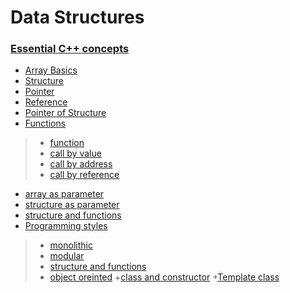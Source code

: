 # Data Structures

### [Essential C++ concepts](https://github.com/arpitbaheti2002/Data-Structures-and-Algorithms/blob/main/Data-Structures/cpp-concepts)

+ [Array Basics](https://github.com/arpitbaheti2002/Data-Structures-and-Algorithms/blob/main/Data-Structures/cpp-concepts/1_array-basics.cpp)
+ [Structure](https://github.com/arpitbaheti2002/Data-Structures-and-Algorithms/blob/main/Data-Structures/cpp-concepts/2_structure.cpp)
+ [Pointer](https://github.com/arpitbaheti2002/Data-Structures-and-Algorithms/blob/main/Data-Structures/cpp-concepts/3_pointer.cpp)  
+ [Reference](https://github.com/arpitbaheti2002/Data-Structures-and-Algorithms/blob/main/Data-Structures/cpp-concepts/4_reference.cpp)   
+ [Pointer of Structure](https://github.com/arpitbaheti2002/Data-Structures-and-Algorithms/blob/main/Data-Structures/cpp-concepts/5_pointer_to_structure.cpp)
+ [Functions](https://github.com/arpitbaheti2002/Data-Structures-and-Algorithms/blob/main/Data-Structures/cpp-concepts/6_functions)
>+ [function](https://github.com/arpitbaheti2002/Data-Structures-and-Algorithms/blob/main/Data-Structures/cpp-concepts/6_functions/6_1_function.cpp)
>+ [call by value](https://github.com/arpitbaheti2002/Data-Structures-and-Algorithms/blob/main/Data-Structures/cpp-concepts/6_functions/6_2_call_by_value.cpp)
>+ [call by address](https://github.com/arpitbaheti2002/Data-Structures-and-Algorithms/blob/main/Data-Structures/cpp-concepts/6_functions/6_3_call_by_address.cpp)
>+ [call by reference](https://github.com/arpitbaheti2002/Data-Structures-and-Algorithms/blob/main/Data-Structures/cpp-concepts/6_functions/6_4_call_by_reference.cpp)
+ [array as parameter](https://github.com/arpitbaheti2002/Data-Structures-and-Algorithms/blob/main/Data-Structures/cpp-concepts/7_array_as_parameter.cpp)
+ [structure as parameter](https://github.com/arpitbaheti2002/Data-Structures-and-Algorithms/blob/main/Data-Structures/cpp-concepts/8_structure_as_parameter.cpp)
+ [structure and functions](https://github.com/arpitbaheti2002/Data-Structures-and-Algorithms/blob/main/Data-Structures/cpp-concepts/9_structure_and_functions.cpp)
+ [Programming styles](https://github.com/arpitbaheti2002/Data-Structures-and-Algorithms/blob/main/Data-Structures/cpp-concepts/10_Programming-styles)
>+ [monolithic](https://github.com/arpitbaheti2002/Data-Structures-and-Algorithms/blob/main/Data-Structures/cpp-concepts/10_Programming-styles/10_1_monolithic.cpp)
>+ [modular](https://github.com/arpitbaheti2002/Data-Structures-and-Algorithms/blob/main/Data-Structures/cpp-concepts/10_Programming-styles/10_2_modular.cpp)
>+ [structure and functions](https://github.com/arpitbaheti2002/Data-Structures-and-Algorithms/blob/main/Data-Structures/cpp-concepts/10_Programming-styles/10_3_structure-and-functions.cpp)
>+ [object oreinted](https://github.com/arpitbaheti2002/Data-Structures-and-Algorithms/blob/main/Data-Structures/cpp-concepts/10_Programming-styles/10_4_object-oriented.cpp)
+[class and constructor]()
+[Template class]() 